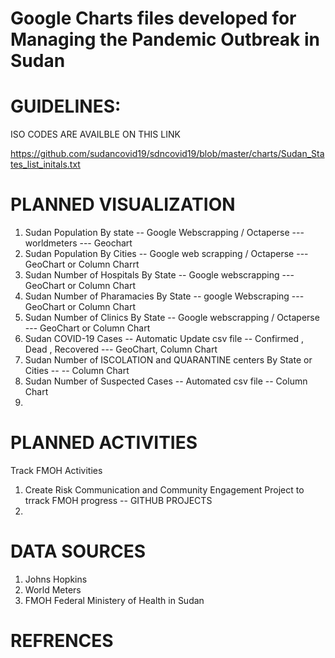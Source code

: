 # Google Charts files developed for Managing the Pandemic Outbreak in Sudan 



# GUIDELINES:
ISO CODES ARE AVAILBLE ON THIS LINK

https://github.com/sudancovid19/sdncovid19/blob/master/charts/Sudan_States_list_initals.txt

# PLANNED VISUALIZATION

1. Sudan Population By state -- Google Webscrapping / Octaperse --- worldmeters --- Geochart 
2. Sudan Population By Cities -- Google web scrapping / Octaperse  --- GeoChart or Column Charrt
3. Sudan Number of Hospitals By State -- Google webscrapping --- GeoChart or Column Chart
4. Sudan Number of Pharamacies By State -- google Webscraping ---  GeoChart or Column Chart
5. Sudan Number of Clinics By State -- Google webscrapping / Octaperse ---  GeoChart or Column Chart
5. Sudan COVID-19 Cases -- Automatic Update csv file -- Confirmed , Dead , Recovered --- GeoChart, Column Chart
6. Sudan Number of ISCOLATION and QUARANTINE centers By State or Cities --   -- Column Chart 
7. Sudan Number of Suspected Cases -- Automated csv file  -- Column Chart 
8. 


# PLANNED ACTIVITIES
Track FMOH Activities

1. Create Risk Communication and Community Engagement Project to trrack FMOH progress -- GITHUB PROJECTS
2. 

# DATA SOURCES
1. Johns Hopkins 
2. World Meters
3. FMOH Federal Ministery of Health in Sudan

# REFRENCES
